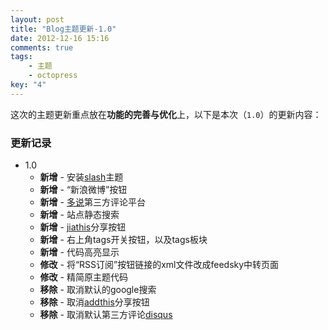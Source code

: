 ```yaml
---
layout: post
title: "Blog主题更新-1.0"
date: 2012-12-16 15:16
comments: true
tags: 
	- 主题
	- octopress
key: "4"
---
```


这次的主题更新重点放在**功能的完善与优化**上，以下是本次（<code>1.0</code>）的更新内容：     
### 更新记录

* 1.0
	* **新增** - 安装[slash](https://github.com/tommy351/Octopress-Theme-Slash)主题
	* **新增** - “新浪微博”按钮
	* **新增** - [多说](http://duoshuo.com/)第三方评论平台
	* **新增** - 站点静态搜索
	* **新增** - [jiathis](http://www.jiathis.com/)分享按钮
	* **新增** - 右上角tags开关按钮，以及tags板块
	* **新增** - 代码高亮显示
	* **修改** - 将“RSS订阅”按钮链接的xml文件改成feedsky中转页面 
	* **修改** - 精简原主题代码
	* **移除** - 取消默认的google搜索
	* **移除** - 取消[addthis](http://www.addthis.com/)分享按钮
	* **移除** - 取消默认第三方评论[disqus](http://disqus.com/)
	
